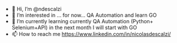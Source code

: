 - 👋 Hi, I’m @ndescalzi
- 👀 I’m interested in ... for now... QA Automation and learn GO
- 🌱 I’m currently learning currently QA Automation (Python+ Selenium+API) in the next month I will start with GO
- 📫 How to reach me https://www.linkedin.com/in/nicolasdescalzi/

<!---
ndescalzi/ndescalzi is a ✨ special ✨ repository because its `README.md` (this file) appears on your GitHub profile.
You can click the Preview link to take a look at your changes.
--->
